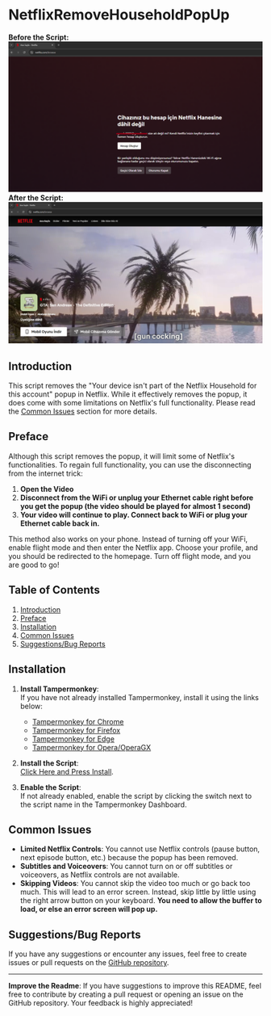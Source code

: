 # NetflixRemoveHouseholdPopUp

**Before the Script:**  
![Before the Script](before.png)  
**After the Script:**  
![After the Script](after.png)  

## Introduction

This script removes the "Your device isn't part of the Netflix Household for this account" popup in Netflix. While it effectively removes the popup, it does come with some limitations on Netflix's full functionality. Please read the [Common Issues](#common-issues) section for more details.

## Preface

Although this script removes the popup, it will limit some of Netflix's functionalities. To regain full functionality, you can use the disconnecting from the internet trick:

1. **Open the Video**  
2. **Disconnect from the WiFi or unplug your Ethernet cable right before you get the popup (the video should be played for almost 1 second)**  
3. **Your video will continue to play. Connect back to WiFi or plug your Ethernet cable back in.**  

This method also works on your phone. Instead of turning off your WiFi, enable flight mode and then enter the Netflix app. Choose your profile, and you should be redirected to the homepage. Turn off flight mode, and you are good to go!

## Table of Contents

1. [Introduction](#introduction)  
2. [Preface](#preface)  
3. [Installation](#installation)  
4. [Common Issues](#common-issues)  
5. [Suggestions/Bug Reports](#suggestionsbug-reports)  

## Installation

1. **Install Tampermonkey**:  
   If you have not already installed Tampermonkey, install it using the links below:  
   - [Tampermonkey for Chrome](https://chrome.google.com/webstore/detail/tampermonkey/dhdgffkkebhmkfjojejmpbldmpobfkfo)  
   - [Tampermonkey for Firefox](https://addons.mozilla.org/en-US/firefox/addon/tampermonkey/)  
   - [Tampermonkey for Edge](https://microsoftedge.microsoft.com/addons/detail/tampermonkey/iikmkjmpaadaobahmlepeloendndfphd)  
   - [Tampermonkey for Opera/OperaGX](https://addons.opera.com/en-gb/extensions/details/tampermonkey-beta/)  

2. **Install the Script**:  
   [Click Here and Press Install](https://www.tampermonkey.net/script_installation.php#url=https://github.com/Glock-Atom/NetflixRemoveHouseholdPopUp/raw/refs/heads/main/Netflix-Bypass-Device-not-in-Household-Popup-2025-02-12.user.js).  

3. **Enable the Script**:  
   If not already enabled, enable the script by clicking the switch next to the script name in the Tampermonkey Dashboard.  

## Common Issues

- **Limited Netflix Controls**: You cannot use Netflix controls (pause button, next episode button, etc.) because the popup has been removed.  
- **Subtitles and Voiceovers**: You cannot turn on or off subtitles or voiceovers, as Netflix controls are not available.  
- **Skipping Videos**: You cannot skip the video too much or go back too much. This will lead to an error screen. Instead, skip little by little using the right arrow button on your keyboard. **You need to allow the buffer to load, or else an error screen will pop up.**  

## Suggestions/Bug Reports

If you have any suggestions or encounter any issues, feel free to create issues or pull requests on the [GitHub repository](https://github.com/Glock-Atom/NetflixRemoveHouseholdPopUp).  

---

**Improve the Readme**: If you have suggestions to improve this README, feel free to contribute by creating a pull request or opening an issue on the GitHub repository. Your feedback is highly appreciated!
